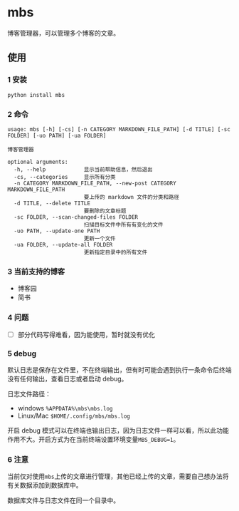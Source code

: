 # mbs
博客管理器，可以管理多个博客的文章。

## 使用

### 1 安装

```shell
python install mbs
```

### 2 命令

```shell
usage: mbs [-h] [-cs] [-n CATEGORY MARKDOWN_FILE_PATH] [-d TITLE] [-sc FOLDER] [-uo PATH] [-ua FOLDER]

博客管理器

optional arguments:
  -h, --help            显示当前帮助信息，然后退出
  -cs, --categories     显示所有分类
  -n CATEGORY MARKDOWN_FILE_PATH, --new-post CATEGORY MARKDOWN_FILE_PATH
                        要上传的 markdown 文件的分类和路径
  -d TITLE, --delete TITLE
                        要删除的文章标题
  -sc FOLDER, --scan-changed-files FOLDER
                        扫描目标文件中所有有变化的文件
  -uo PATH, --update-one PATH
                        更新一个文件
  -ua FOLDER, --update-all FOLDER
                        更新指定目录中的所有文件
```

### 3 当前支持的博客

- 博客园
- 简书

### 4 问题

- [ ] 部分代码写得难看，因为能使用，暂时就没有优化

### 5 debug

默认日志是保存在文件里，不在终端输出，但有时可能会遇到执行一条命令后终端没有任何输出，查看日志或者启动 debug。

日志文件路径：

- windows  `%APPDATA%\mbs\mbs.log`
- Linux/Mac `$HOME/.config/mbs/mbs.log`

开启 debug 模式可以在终端也输出日志，因为日志文件一样可以看，所以此功能作用不大。开启方式为在当前终端设置环境变量`MBS_DEBUG=1`。

### 6 注意

当前仅对使用`mbs`上传的文章进行管理，其他已经上传的文章，需要自己想办法将有关数据添加到数据库中。

数据库文件与日志文件在同一个目录中。





